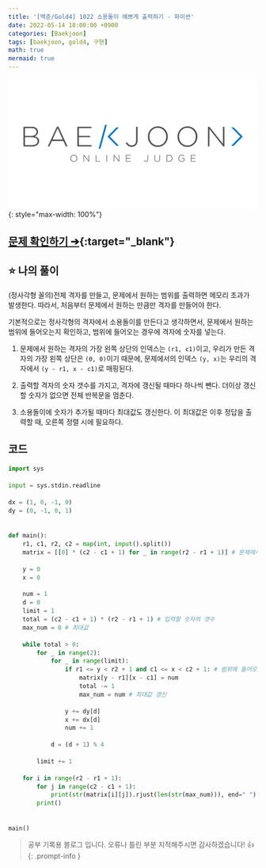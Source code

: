 ```yaml
---
title: '[백준/Gold4] 1022 소용돌이 예쁘게 출력하기 - 파이썬'
date: 2022-05-14 18:00:00 +0900
categories: [Baekjoon]
tags: [baekjoon, gold4, 구현]
math: true
mermaid: true
---
```


![](/assets/images/banners/baekjoon_banner.png){: style="max-width: 100%"}

## [문제 확인하기 ➔](https://www.acmicpc.net/problem/1022){:target="_blank"}

## ⭐️ 나의 풀이

(정사각형 꼴의)전체 격자를 만들고, 문제에서 원하는 범위를 출력하면 메모리 초과가 발생한다.
따라서, 처음부터 문제에서 원하는 만큼만 격자를 만들어야 한다.

기본적으로는 정사각형의 격자에서 소용돌이를 만든다고 생각하면서, 문제에서 원하는 범위에 들어오는지 확인하고, 범위에 들어오는 경우에 격자에 숫자를 넣는다.

1. 문제에서 원하는 격자의 가장 왼쪽 상단의 인덱스는 `(r1, c1)`이고, 우리가 만든 격자의 가장 왼쪽 상단은 `(0, 0)`이기 때문에, 문제에서의 인덱스 `(y, x)`는 우리의 격자에서 `(y - r1, x - c1)`로 매핑된다.

2. 출력할 격자의 숫자 갯수를 가지고, 격자에 갱신될 때마다 하나씩 뺀다. 더이상 갱신할 숫자가 없으면 전체 반복문을 멈춘다.

3. 소용돌이에 숫자가 추가될 때마다 최대값도 갱신한다. 이 최대값은 이후 정답을 출력할 때, 오른쪽 정렬 시에 필요하다.

## 코드

```python
import sys

input = sys.stdin.readline

dx = (1, 0, -1, 0)
dy = (0, -1, 0, 1)


def main():
    r1, c1, r2, c2 = map(int, input().split())
    matrix = [[0] * (c2 - c1 + 1) for _ in range(r2 - r1 + 1)] # 문제에서 원하는 만큼만 격자 생성

    y = 0
    x = 0

    num = 1
    d = 0
    limit = 1
    total = (c2 - c1 + 1) * (r2 - r1 + 1) # 입력할 숫자의 갯수
    max_num = 0 # 최대값

    while total > 0:
        for _ in range(2):
            for _ in range(limit):
                if r1 <= y < r2 + 1 and c1 <= x < c2 + 1: # 범위에 들어오는지 확인
                    matrix[y - r1][x - c1] = num
                    total -= 1
                    max_num = num # 최대값 갱신

                y += dy[d]
                x += dx[d]
                num += 1

            d = (d + 1) % 4

        limit += 1

    for i in range(r2 - r1 + 1):
        for j in range(c2 - c1 + 1):
            print(str(matrix[i][j]).rjust(len(str(max_num))), end=" ")
        print()


main()
```

> 공부 기록용 블로그 입니다. 오류나 틀린 부분 지적해주시면 감사하겠습니다! 👍
{: .prompt-info }